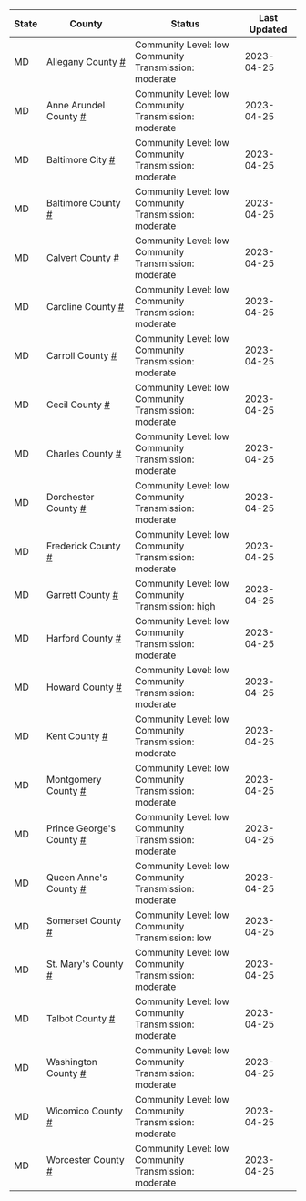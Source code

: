 State | County | Status | Last Updated
--- | --- | --- | --- 
MD | Allegany County <a href="#allegany_county">#</a> | <a name="allegany_county"></a>Community Level: low<br/>Community Transmission: moderate | 2023-04-25
MD | Anne Arundel County <a href="#anne_arundel_county">#</a> | <a name="anne_arundel_county"></a>Community Level: low<br/>Community Transmission: moderate | 2023-04-25
MD | Baltimore City <a href="#baltimore_city">#</a> | <a name="baltimore_city"></a>Community Level: low<br/>Community Transmission: moderate | 2023-04-25
MD | Baltimore County <a href="#baltimore_county">#</a> | <a name="baltimore_county"></a>Community Level: low<br/>Community Transmission: moderate | 2023-04-25
MD | Calvert County <a href="#calvert_county">#</a> | <a name="calvert_county"></a>Community Level: low<br/>Community Transmission: moderate | 2023-04-25
MD | Caroline County <a href="#caroline_county">#</a> | <a name="caroline_county"></a>Community Level: low<br/>Community Transmission: moderate | 2023-04-25
MD | Carroll County <a href="#carroll_county">#</a> | <a name="carroll_county"></a>Community Level: low<br/>Community Transmission: moderate | 2023-04-25
MD | Cecil County <a href="#cecil_county">#</a> | <a name="cecil_county"></a>Community Level: low<br/>Community Transmission: moderate | 2023-04-25
MD | Charles County <a href="#charles_county">#</a> | <a name="charles_county"></a>Community Level: low<br/>Community Transmission: moderate | 2023-04-25
MD | Dorchester County <a href="#dorchester_county">#</a> | <a name="dorchester_county"></a>Community Level: low<br/>Community Transmission: moderate | 2023-04-25
MD | Frederick County <a href="#frederick_county">#</a> | <a name="frederick_county"></a>Community Level: low<br/>Community Transmission: moderate | 2023-04-25
MD | Garrett County <a href="#garrett_county">#</a> | <a name="garrett_county"></a>Community Level: low<br/>Community Transmission: high | 2023-04-25
MD | Harford County <a href="#harford_county">#</a> | <a name="harford_county"></a>Community Level: low<br/>Community Transmission: moderate | 2023-04-25
MD | Howard County <a href="#howard_county">#</a> | <a name="howard_county"></a>Community Level: low<br/>Community Transmission: moderate | 2023-04-25
MD | Kent County <a href="#kent_county">#</a> | <a name="kent_county"></a>Community Level: low<br/>Community Transmission: moderate | 2023-04-25
MD | Montgomery County <a href="#montgomery_county">#</a> | <a name="montgomery_county"></a>Community Level: low<br/>Community Transmission: moderate | 2023-04-25
MD | Prince George's County <a href="#prince_george's_county">#</a> | <a name="prince_george's_county"></a>Community Level: low<br/>Community Transmission: moderate | 2023-04-25
MD | Queen Anne's County <a href="#queen_anne's_county">#</a> | <a name="queen_anne's_county"></a>Community Level: low<br/>Community Transmission: moderate | 2023-04-25
MD | Somerset County <a href="#somerset_county">#</a> | <a name="somerset_county"></a>Community Level: low<br/>Community Transmission: low | 2023-04-25
MD | St. Mary's County <a href="#st._mary's_county">#</a> | <a name="st._mary's_county"></a>Community Level: low<br/>Community Transmission: moderate | 2023-04-25
MD | Talbot County <a href="#talbot_county">#</a> | <a name="talbot_county"></a>Community Level: low<br/>Community Transmission: moderate | 2023-04-25
MD | Washington County <a href="#washington_county">#</a> | <a name="washington_county"></a>Community Level: low<br/>Community Transmission: moderate | 2023-04-25
MD | Wicomico County <a href="#wicomico_county">#</a> | <a name="wicomico_county"></a>Community Level: low<br/>Community Transmission: moderate | 2023-04-25
MD | Worcester County <a href="#worcester_county">#</a> | <a name="worcester_county"></a>Community Level: low<br/>Community Transmission: moderate | 2023-04-25

